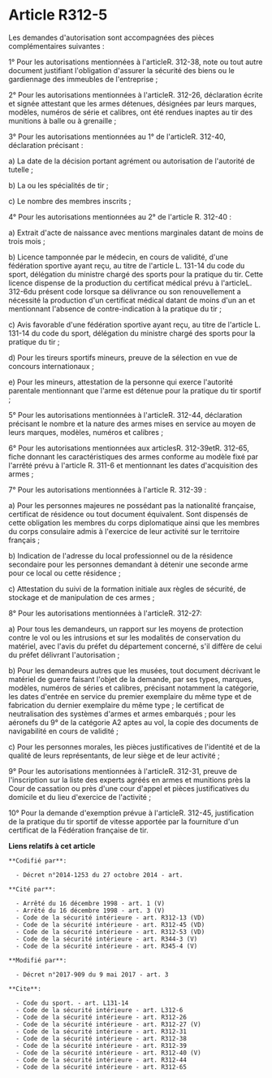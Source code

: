 # Article R312-5

Les demandes d'autorisation sont accompagnées des pièces complémentaires suivantes :

1° Pour les autorisations mentionnées à l'articleR. 312-38, note ou tout autre document justifiant l'obligation d'assurer la
sécurité des biens ou le gardiennage des immeubles de l'entreprise ;

2° Pour les autorisations mentionnées à l'articleR. 312-26, déclaration écrite et signée attestant que les armes détenues,
désignées par leurs marques, modèles, numéros de série et calibres, ont été rendues inaptes au tir des munitions à balle ou à
grenaille ;

3° Pour les autorisations mentionnées au 1° de l'articleR. 312-40, déclaration précisant :

a) La date de la décision portant agrément ou autorisation de l'autorité de tutelle ;

b) La ou les spécialités de tir ;

c) Le nombre des membres inscrits ;

4° Pour les autorisations mentionnées au 2° de l'article R. 312-40 :

a) Extrait d'acte de naissance avec mentions marginales datant de moins de trois mois ;

b) Licence tamponnée par le médecin, en cours de validité, d'une fédération sportive ayant reçu, au titre de l'article L.
131-14 du code du sport, délégation du ministre chargé des sports pour la pratique du tir. Cette licence dispense de la
production du certificat médical prévu à l'articleL. 312-6du présent code lorsque sa délivrance ou son renouvellement a
nécessité la production d'un certificat médical datant de moins d'un an et mentionnant l'absence de contre-indication à la
pratique du tir ;

c) Avis favorable d'une fédération sportive ayant reçu, au titre de l'article L. 131-14 du code du sport, délégation du
ministre chargé des sports pour la pratique du tir ;

d) Pour les tireurs sportifs mineurs, preuve de la sélection en vue de concours internationaux ;

e) Pour les mineurs, attestation de la personne qui exerce l'autorité parentale mentionnant que l'arme est détenue pour la
pratique du tir sportif ;

5° Pour les autorisations mentionnées à l'articleR. 312-44, déclaration précisant le nombre et la nature des armes mises en
service au moyen de leurs marques, modèles, numéros et calibres ;

6° Pour les autorisations mentionnées aux articlesR. 312-39etR. 312-65, fiche donnant les caractéristiques des armes conforme
au modèle fixé par l'arrêté prévu à l'article R. 311-6 et mentionnant les dates d'acquisition des armes ;

7° Pour les autorisations mentionnées à l'article R. 312-39 :

a) Pour les personnes majeures ne possédant pas la nationalité française, certificat de résidence ou tout document
équivalent. Sont dispensés de cette obligation les membres du corps diplomatique ainsi que les membres du corps consulaire
admis à l'exercice de leur activité sur le territoire français ;

b) Indication de l'adresse du local professionnel ou de la résidence secondaire pour les personnes demandant à détenir une
seconde arme pour ce local ou cette résidence ;

c) Attestation du suivi de la formation initiale aux règles de sécurité, de stockage et de manipulation de ces armes ;

8° Pour les autorisations mentionnées à l'articleR. 312-27:

a) Pour tous les demandeurs, un rapport sur les moyens de protection contre le vol ou les intrusions et sur les modalités de
conservation du matériel, avec l'avis du préfet du département concerné, s'il diffère de celui du préfet délivrant
l'autorisation ;

b) Pour les demandeurs autres que les musées, tout document décrivant le matériel de guerre faisant l'objet de la demande,
par ses types, marques, modèles, numéros de séries et calibres, précisant notamment la catégorie, les dates d'entrée en
service du premier exemplaire du même type et de fabrication du dernier exemplaire du même type ; le certificat de
neutralisation des systèmes d'armes et armes embarqués ; pour les aéronefs du 9° de la catégorie A2 aptes au vol, la copie
des documents de navigabilité en cours de validité ;

c) Pour les personnes morales, les pièces justificatives de l'identité et de la qualité de leurs représentants, de leur siège
et de leur activité ;

9° Pour les autorisations mentionnées à l'articleR. 312-31, preuve de l'inscription sur la liste des experts agréés en armes
et munitions près la Cour de cassation ou près d'une cour d'appel et pièces justificatives du domicile et du lieu d'exercice
de l'activité ;

10° Pour la demande d'exemption prévue à l'articleR. 312-45, justification de la pratique du tir sportif de vitesse apportée
par la fourniture d'un certificat de la Fédération française de tir.

**Liens relatifs à cet article**

	**Codifié par**:

	  - Décret n°2014-1253 du 27 octobre 2014 - art.

	**Cité par**:

	  - Arrêté du 16 décembre 1998 - art. 1 (V)
	  - Arrêté du 16 décembre 1998 - art. 3 (V)
	  - Code de la sécurité intérieure - art. R312-13 (VD)
	  - Code de la sécurité intérieure - art. R312-45 (VD)
	  - Code de la sécurité intérieure - art. R312-53 (VD)
	  - Code de la sécurité intérieure - art. R344-3 (V)
	  - Code de la sécurité intérieure - art. R345-4 (V)

	**Modifié par**:

	  - Décret n°2017-909 du 9 mai 2017 - art. 3

	**Cite**:

	  - Code du sport. - art. L131-14
	  - Code de la sécurité intérieure - art. L312-6
	  - Code de la sécurité intérieure - art. R312-26
	  - Code de la sécurité intérieure - art. R312-27 (V)
	  - Code de la sécurité intérieure - art. R312-31
	  - Code de la sécurité intérieure - art. R312-38
	  - Code de la sécurité intérieure - art. R312-39
	  - Code de la sécurité intérieure - art. R312-40 (V)
	  - Code de la sécurité intérieure - art. R312-44
	  - Code de la sécurité intérieure - art. R312-65
